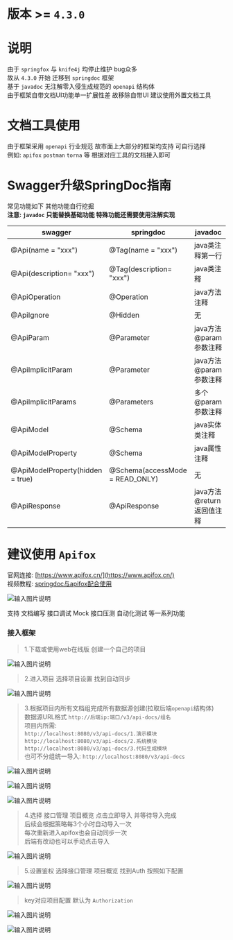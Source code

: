 # 版本 >= `4.3.0`
# 说明

由于 `springfox` 与 `knife4j` 均停止维护 bug众多 <br>
故从 `4.3.0` 开始 迁移到 `springdoc` 框架 <br>
基于 `javadoc` 无注解零入侵生成规范的 `openapi` 结构体 <br>
由于框架自带文档UI功能单一扩展性差 故移除自带UI 建议使用外置文档工具

# 文档工具使用
由于框架采用 `openapi` 行业规范 故市面上大部分的框架均支持 可自行选择 <br>
例如: `apifox` `postman` `torna` 等 根据对应工具的文档接入即可

# Swagger升级SpringDoc指南

常见功能如下 其他功能自行挖掘 <br>
**注意: `javadoc` 只能替换基础功能 特殊功能还需要使用注解实现**

| swagger | springdoc | javadoc |
|---------|-----------|---------|
| @Api(name = "xxx")          | @Tag(name = "xxx")         | java类注释第一行 |
| @Api(description= "xxx")     | @Tag(description= "xxx") | java类注释 |
| @ApiOperation             | @Operation                 | java方法注释 | 
| @ApiIgnore                 | @Hidden                     | 无 | 
| @ApiParam                 | @Parameter                 | java方法@param参数注释 | 
| @ApiImplicitParam         | @Parameter                 | java方法@param参数注释 | 
| @ApiImplicitParams         | @Parameters                 | 多个@param参数注释 | 
| @ApiModel                 | @Schema                     | java实体类注释 | 
| @ApiModelProperty         | @Schema                     | java属性注释 | 
| @ApiModelProperty(hidden = true) | @Schema(accessMode = READ_ONLY) | 无 | 
| @ApiResponse             | @ApiResponse                 | java方法@return返回值注释 | 

# 建议使用 `Apifox`

官网连接: [https://www.apifox.cn/](https://www.apifox.cn/) <br>
视频教程: [springdoc与apifox配合使用](https://www.bilibili.com/video/BV1mr4y1j75M?p=8&vd_source=8f52c77be3233dbdd1c5e332d4d45bfb)

![输入图片说明](https://images.gitee.com/uploads/images/2022/0711/154552_59b621ba_1766278.png "屏幕截图.png")

支持 文档编写 接口调试 Mock 接口压测 自动化测试 等一系列功能

### 接入框架

> 1.下载或使用web在线版 创建一个自己的项目

![输入图片说明](https://images.gitee.com/uploads/images/2022/0711/154936_894dc83b_1766278.png "屏幕截图.png")

> 2.进入项目 选择项目设置 找到自动同步

![输入图片说明](https://images.gitee.com/uploads/images/2022/0711/155056_b162fbd6_1766278.png "屏幕截图.png")

> 3.根据项目内所有文档组完成所有数据源创建(拉取后端`openapi`结构体)<br>
数据源URL格式 `http://后端ip:端口/v3/api-docs/组名`<br>
项目内所需:<br>
`http://localhost:8080/v3/api-docs/1.演示模块` <br>
`http://localhost:8080/v3/api-docs/2.系统模块` <br>
`http://localhost:8080/v3/api-docs/3.代码生成模块` <br>
也可不分组统一导入: `http://localhost:8080/v3/api-docs` <br>

![输入图片说明](https://images.gitee.com/uploads/images/2022/0711/155220_58c90baa_1766278.png "屏幕截图.png")

![输入图片说明](https://images.gitee.com/uploads/images/2022/0711/155330_eaefd73f_1766278.png "屏幕截图.png")

![输入图片说明](https://images.gitee.com/uploads/images/2022/0711/155344_cb4358b6_1766278.png "屏幕截图.png")

> 4.选择 接口管理 项目概览 点击立即导入 并等待导入完成<br>
后续会根据策略每3个小时自动导入一次<br>
每次重新进入apifox也会自动同步一次<br>
后端有改动也可以手动点击导入<br>

![输入图片说明](https://images.gitee.com/uploads/images/2022/0711/155524_d2df2401_1766278.png "屏幕截图.png")

> 5.设置鉴权 选择接口管理 项目概览 找到Auth 按照如下配置

![输入图片说明](https://images.gitee.com/uploads/images/2022/0711/155830_746cb333_1766278.png "屏幕截图.png")

> key对应项目配置 默认为 `Authorization`

![输入图片说明](https://images.gitee.com/uploads/images/2022/0711/163618_ed2465d8_1766278.png "屏幕截图.png")

![输入图片说明](https://images.gitee.com/uploads/images/2022/0711/163635_ac81f83e_1766278.png "屏幕截图.png")


